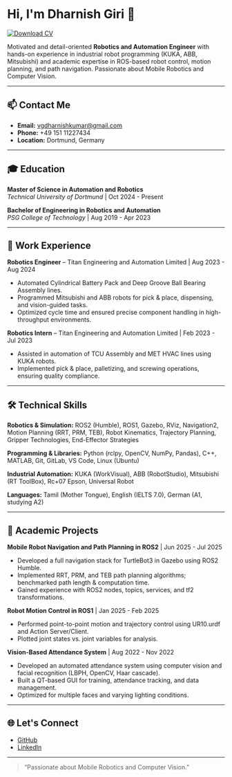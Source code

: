 # Hi, I'm Dharnish Giri 👋

[![Download CV](https://img.shields.io/badge/Download-CV-blue?style=for-the-badge&logo=adobeacrobat)](https://github.com/Dharnish08/portfolio/blob/main/dharnish%20giri_RST.pdf)

Motivated and detail-oriented **Robotics and Automation Engineer** with hands-on experience in industrial robot programming (KUKA, ABB, Mitsubishi) and academic expertise in ROS-based robot control, motion planning, and path navigation. Passionate about Mobile Robotics and Computer Vision.

---

## 📫 Contact Me
- **Email:** [vgdharnishkumar@gmail.com](mailto:vgdharnishkumar@gmail.com)  
- **Phone:** +49 151 11227434  
- **Location:** Dortmund, Germany  

---

## 🎓 Education

**Master of Science in Automation and Robotics**  
*Technical University of Dortmund* | Oct 2024 - Present  

**Bachelor of Engineering in Robotics and Automation**  
*PSG College of Technology* | Aug 2019 - Apr 2023  

---

## 💼 Work Experience

**Robotics Engineer** – Titan Engineering and Automation Limited | Aug 2023 - Aug 2024  
- Automated Cylindrical Battery Pack and Deep Groove Ball Bearing Assembly lines.  
- Programmed Mitsubishi and ABB robots for pick & place, dispensing, and vision-guided tasks.  
- Optimized cycle time and ensured precise component handling in high-throughput environments.  

**Robotics Intern** – Titan Engineering and Automation Limited | Feb 2023 - Jul 2023  
- Assisted in automation of TCU Assembly and MET HVAC lines using KUKA robots.  
- Implemented pick & place, palletizing, and screwing operations, ensuring quality compliance.  

---

## 🛠 Technical Skills

**Robotics & Simulation:** ROS2 (Humble), ROS1, Gazebo, RViz, Navigation2, Motion Planning (RRT, PRM, TEB), Robot Kinematics, Trajectory Planning, Gripper Technologies, End-Effector Strategies  

**Programming & Libraries:** Python (rclpy, OpenCV, NumPy, Pandas), C++, MATLAB, Git, GitLab, VS Code, Linux (Ubuntu)  

**Industrial Automation:** KUKA (WorkVisual), ABB (RobotStudio), Mitsubishi (RT ToolBox), Rc+07 Epson, Universal Robot  

**Languages:** Tamil (Mother Tongue), English (IELTS 7.0), German (A1, studying A2)  

---

## 📂 Academic Projects

**Mobile Robot Navigation and Path Planning in ROS2** | Jun 2025 - Jul 2025  
- Developed a full navigation stack for TurtleBot3 in Gazebo using ROS2 Humble.  
- Implemented RRT, PRM, and TEB path planning algorithms; benchmarked path length & computation time.  
- Gained experience with ROS2 nodes, topics, services, and tf2 transformations.  

**Robot Motion Control in ROS1** | Jan 2025 - Feb 2025  
- Performed point-to-point motion and trajectory control using UR10.urdf and Action Server/Client.  
- Plotted joint states vs. joint variables for analysis.  

**Vision-Based Attendance System** | Aug 2022 - Nov 2022  
- Developed an automated attendance system using computer vision and facial recognition (LBPH, OpenCV, Haar cascade).  
- Built a QT-based GUI for training, attendance tracking, and data management.  
- Optimized for multiple faces and varying lighting conditions.  

---

## 🌐 Let's Connect
- [GitHub](https://github.com/Dharnish08)  
- [LinkedIn](https://www.linkedin.com/in/dharnishkumar)  

---

> “Passionate about Mobile Robotics and Computer Vision.”

